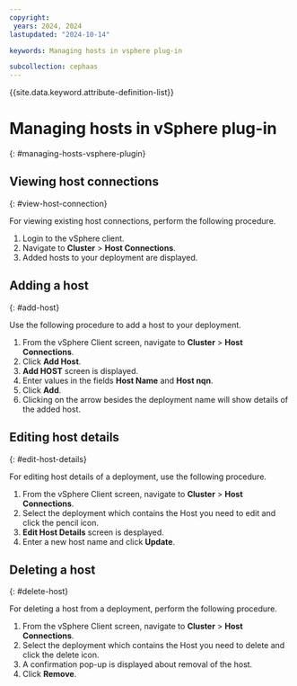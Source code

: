 ```yaml
---
copyright:
 years: 2024, 2024
lastupdated: "2024-10-14"

keywords: Managing hosts in vsphere plug-in

subcollection: cephaas
---
```



{{site.data.keyword.attribute-definition-list}}

# Managing hosts in vSphere plug-in
{: #managing-hosts-vsphere-plugin}

## Viewing host connections
{: #view-host-connection}

For viewing existing host connections, perform the following procedure.

1. Login to the vSphere client.
2. Navigate to **Cluster** > **Host Connections**.
3. Added hosts to your deployment are displayed.


## Adding a host
{: #add-host}

Use the following procedure to add a host to your deployment.

1. From the vSphere Client screen, navigate to **Cluster** > **Host Connections**.
2. Click **Add Host**.
3. **Add HOST** screen is displayed.
4. Enter values in the fields **Host Name** and **Host nqn**.
5. Click **Add**.
6. Clicking on the arrow besides the deployment name will show details of the added host.


## Editing host details
{: #edit-host-details}

For editing host details of a deployment, use the following procedure.

1. From the vSphere Client screen, navigate to **Cluster** > **Host Connections**.
2. Select the deployment which contains the Host you need to edit and click the pencil icon.
2. **Edit Host Details** screen is desplayed.
3. Enter a new host name and click **Update**.

## Deleting a host
{: #delete-host}

For deleting a host from a deployment, perform the following procedure.

1. From the vSphere Client screen, navigate to **Cluster** > **Host Connections**.
2. Select the deployment which contains the Host you need to delete and click the delete icon.
3. A confirmation pop-up is displayed about removal of the host.
4. Click **Remove**.
